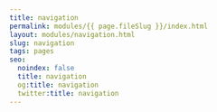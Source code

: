 ```yaml
---
title: navigation
permalink: modules/{{ page.fileSlug }}/index.html
layout: modules/navigation.html
slug: navigation
tags: pages
seo:
  noindex: false
  title: navigation
  og:title: navigation
  twitter:title: navigation
---
```



